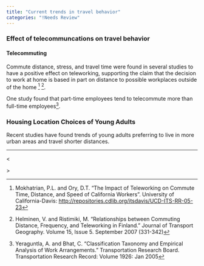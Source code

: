 ```yaml
---
title: "Current trends in travel behavior"
categories: "!Needs Review"
---
```


### Effect of telecommuncations on travel behavior

#### Telecommuting

Commute distance, stress, and travel time were found in several studies to have a positive effect on teleworking, supporting the claim that the decision to work at home is based in part on distance to possible workplaces outside of the home [^1] [^2].

One study found that part-time employees tend to telecommute more than full-time employees[^3].

### Housing Location Choices of Young Adults

Recent studies have found trends of young adults preferring to live in more urban areas and travel shorter distances.

------------------------------------------------------------------------

&lt;

<references>
&gt;

[^1]: Mokhatrian, P.L. and Ory, D.T. “The Impact of Teleworking on Commute Time, Distance, and Speed of California Workers”. University of California-Davis: <http://repositories.cdlib.org/itsdavis/UCD-ITS-RR-05-23>

[^2]: Helminen, V. and Ristimiki, M. “Relationships between Commuting Distance, Frequency, and Teleworking in Finland.” Journal of Transport Geography. Volume 15, Issue 5. September 2007 (331-342)

[^3]: Yeraguntla, A. and Bhat, C. “Classification Taxonomy and Empirical Analysis of Work Arrangements.” Transportation Research Board. Transportation Research Record: Volume 1926: Jan 2005

